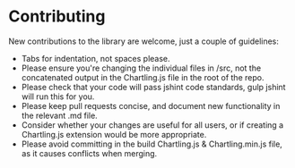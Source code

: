 Contributing
============

New contributions to the library are welcome, just a couple of guidelines:

 * Tabs for indentation, not spaces please.
 * Please ensure you're changing the individual files in /src, not the concatenated output in the Chartling.js file in the root of the repo.
 * Please check that your code will pass jshint code standards, gulp jshint will run this for you.
 * Please keep pull requests concise, and document new functionality in the relevant .md file.
 * Consider whether your changes are useful for all users, or if creating a Chartling.js extension would be more appropriate.
 * Please avoid committing in the build Chartling.js & Chartling.min.js file, as it causes conflicts when merging.
